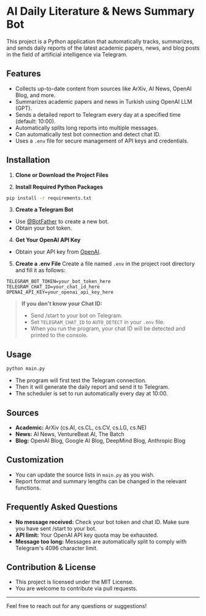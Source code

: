 # AI Daily Literature & News Summary Bot

This project is a Python application that automatically tracks, summarizes, and sends daily reports of the latest academic papers, news, and blog posts in the field of artificial intelligence via Telegram.

## Features
- Collects up-to-date content from sources like ArXiv, AI News, OpenAI Blog, and more.
- Summarizes academic papers and news in Turkish using OpenAI LLM (GPT).
- Sends a detailed report to Telegram every day at a specified time (default: 10:00).
- Automatically splits long reports into multiple messages.
- Can automatically test bot connection and detect chat ID.
- Uses a `.env` file for secure management of API keys and credentials.

## Installation

1. **Clone or Download the Project Files**

2. **Install Required Python Packages**

```bash
pip install -r requirements.txt
```

3. **Create a Telegram Bot**
- Use [@BotFather](https://t.me/BotFather) to create a new bot.
- Obtain your bot token.

4. **Get Your OpenAI API Key**
- Obtain your API key from [OpenAI](https://platform.openai.com/api-keys).

5. **Create a .env File**
Create a file named `.env` in the project root directory and fill it as follows:

```
TELEGRAM_BOT_TOKEN=your_bot_token_here
TELEGRAM_CHAT_ID=your_chat_id_here
OPENAI_API_KEY=your_openai_api_key_here
```

> **If you don't know your Chat ID:**
> - Send /start to your bot on Telegram.
> - Set `TELEGRAM_CHAT_ID` to `AUTO_DETECT` in your `.env` file.
> - When you run the program, your chat ID will be detected and printed to the console.

## Usage

```bash
python main.py
```

- The program will first test the Telegram connection.
- Then it will generate the daily report and send it to Telegram.
- The scheduler is set to run automatically every day at 10:00.

## Sources
- **Academic:** ArXiv (cs.AI, cs.CL, cs.CV, cs.LG, cs.NE)
- **News:** AI News, VentureBeat AI, The Batch
- **Blog:** OpenAI Blog, Google AI Blog, DeepMind Blog, Anthropic Blog

## Customization
- You can update the source lists in `main.py` as you wish.
- Report format and summary lengths can be changed in the relevant functions.

## Frequently Asked Questions
- **No message received:** Check your bot token and chat ID. Make sure you have sent /start to your bot.
- **API limit:** Your OpenAI API key quota may be exhausted.
- **Message too long:** Messages are automatically split to comply with Telegram's 4096 character limit.

## Contribution & License
- This project is licensed under the MIT License.
- You are welcome to contribute via pull requests.

---

Feel free to reach out for any questions or suggestions! 